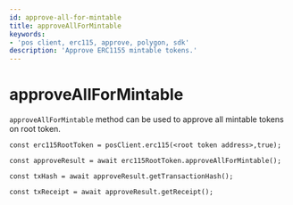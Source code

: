 ```yaml
---
id: approve-all-for-mintable
title: approveAllForMintable
keywords: 
- 'pos client, erc115, approve, polygon, sdk'
description: 'Approve ERC1155 mintable tokens.'
---
```


# approveAllForMintable

`approveAllForMintable` method can be used to approve all mintable tokens on root token.

```
const erc115RootToken = posClient.erc115(<root token address>,true);

const approveResult = await erc115RootToken.approveAllForMintable();

const txHash = await approveResult.getTransactionHash();

const txReceipt = await approveResult.getReceipt();

```
